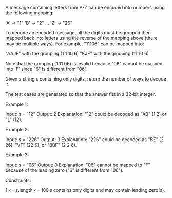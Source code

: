 A message containing letters from A-Z can be encoded into numbers using the
following mapping:


'A' -> "1"
'B' -> "2"
...
'Z' -> "26"


To decode an encoded message, all the digits must be grouped then mapped back
into letters using the reverse of the mapping above (there may be multiple
ways). For example, "11106" can be mapped into:


"AAJF" with the grouping (1 1 10 6)
"KJF" with the grouping (11 10 6)


Note that the grouping (1 11 06) is invalid because "06" cannot be mapped
into 'F' since "6" is different from "06".

Given a string s containing only digits, return the number of ways to decode
it.

The test cases are generated so that the answer fits in a 32-bit integer.


Example 1:


Input: s = "12"
Output: 2
Explanation: "12" could be decoded as "AB" (1 2) or "L" (12).


Example 2:


Input: s = "226"
Output: 3
Explanation: "226" could be decoded as "BZ" (2 26), "VF" (22 6), or "BBF" (2
2 6).


Example 3:


Input: s = "06"
Output: 0
Explanation: "06" cannot be mapped to "F" because of the leading zero ("6" is
different from "06").



Constraints:


1 <= s.length <= 100
s contains only digits and may contain leading zero(s).




